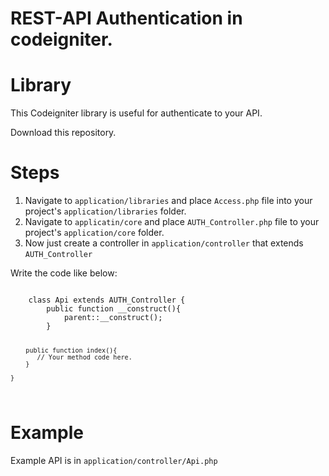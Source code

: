 # REST-API Authentication in codeigniter.
# Library

This Codeigniter library is useful for authenticate to your API.

Download this repository.

# Steps

1. Navigate to <code>application/libraries</code> and place <code>Access.php</code> file into your project's <code>application/libraries</code> folder. 
2. Navigate to <code>applicatin/core</code> and place <code>AUTH_Controller.php</code> file to your project's <code>application/core</code> folder.
3. Now just create a controller in <code>application/controller</code> that extends <code>AUTH_Controller</code>

Write the code like below:
<br/>

<code>
    class Api extends AUTH_Controller {
        public function __construct(){
            parent::__construct();
        }

        public function index(){
           // Your method code here.
        }
        
    }
</code>

# Example
Example API is in <code>application/controller/Api.php</code>